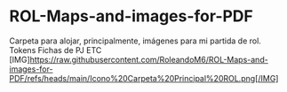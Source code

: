 # ROL-Maps-and-images-for-PDF

Carpeta para alojar, principalmente, imágenes para mi partida de rol.
Tokens
Fichas de PJ
ETC
[IMG]https://raw.githubusercontent.com/RoleandoM6/ROL-Maps-and-images-for-PDF/refs/heads/main/Icono%20Carpeta%20Principal%20ROL.png[/IMG]
